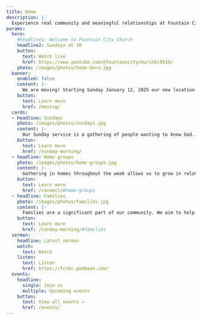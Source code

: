 ```yaml
---
title: Home
description: |-
  Experience real community and meaningful relationships at Fountain City Church. Worship with Christ-centered followers who desire to know and glorify God and serve their community.
params:
  hero:
    #headline1: Welcome to Fountain City Church
    headline2: Sundays at 10
    button:
      text: Watch live
      href: https://www.youtube.com/@fountaincitychurchkc9519/
    photo: /images/photos/home-hero.jpg
  banner:
    enabled: false
    content: |-
      We are moving! Starting Sunday January 12, 2025 our new location will be JOCO Arts & Heritage Center. 
    button:
      text: Learn more
      href: /moving/
  cards:
  - headline: Sundays
    photo: /images/photos/sundays.jpg
    content: |-
      Our Sunday service is a gathering of people wanting to know God. Together we worship God and learn from Him as we sing, pray, and hear from Scripture.
    button:
      text: Learn more
      href: /sunday-morning/
  - headline: Home groups
    photo: /images/photos/home-groups.jpg
    content: |-
      Gathering in homes throughout the week allows us to grow in relationship with God and others. Our groups share meals, discuss life and God's Word, and pray for one another.
    button:
      text: Learn more
      href: /connect/#home-groups
  - headline: Families
    photo: /images/photos/families.jpg
    content: |-
      Families are a significant part of our community. We aim to help kids of all ages grow as faithful followers of Jesus as we assist parents to raise them in the ways of God.
    button:
      text: Learn more
      href: /sunday-morning/#families
  sermon:
    headline: Latest sermon
    watch:
      text: Watch
    listen:
      text: Listen
      href: https://fcckc.podbean.com/
  events:
    headline:
      single: Join us
      multiple: Upcoming events
    button:
      text: View all events →
      href: /events/
---
```

